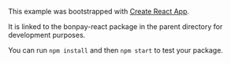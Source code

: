 This example was bootstrapped with [Create React App](https://github.com/facebook/create-react-app).

It is linked to the bonpay-react package in the parent directory for development purposes.

You can run `npm install` and then `npm start` to test your package.
